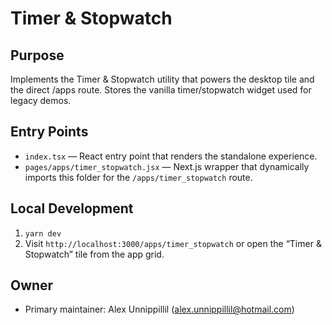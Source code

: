 # Timer & Stopwatch

## Purpose
Implements the Timer & Stopwatch utility that powers the desktop tile and the direct /apps route. Stores the vanilla timer/stopwatch widget used for legacy demos.

## Entry Points
- `index.tsx` — React entry point that renders the standalone experience.
- `pages/apps/timer_stopwatch.jsx` — Next.js wrapper that dynamically imports this folder for the `/apps/timer_stopwatch` route.

## Local Development
1. `yarn dev`
2. Visit `http://localhost:3000/apps/timer_stopwatch` or open the “Timer & Stopwatch” tile from the app grid.

## Owner
- Primary maintainer: Alex Unnippillil (alex.unnippillil@hotmail.com)
